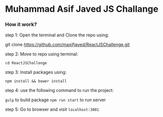 # Muhammad Asif Javed JS Challange

### How it work?

step 1: Open the terminal and Clone the repo using:

git clone https://github.com/maxifjaved/ReactJSChallenge.git

step 2: Move to repo using terminal:

`cd ReactJSChallenge`

step 3: Install packages using:

`npm install && bower install`

step 4: use the following command to run the project:

`gulp` to build package
`npm run start` to run server

step 5: Go to browser and visit   `localhost:3001`
